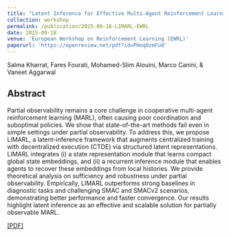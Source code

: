 ```yaml
---
title: "Latent Inference for Effective Multi-Agent Reinforcement Learning under Partial Observability"
collection: workshop
permalink: /publication/2025-09-18-LIMARL-EWRL
date: 2025-09-18
venue: 'European Workshop on Reinforcement Learning (EWRL)'
paperurl: 'https://openreview.net/pdf?id=PHoq8zmFu8'
---
```

Salma Kharrat, Fares Fourati, Mohamed-Slim Alouini,  Marco Canini, & Vaneet Aggarwal

## Abstract
Partial observability remains a core challenge in cooperative multi-agent reinforcement learning (MARL), often causing poor coordination and suboptimal policies.
We show that state-of-the-art methods fail even in simple settings under partial
observability. To address this, we propose LIMARL, a latent-inference framework that augments centralized training with decentralized execution (CTDE) via
structured latent representations. LIMARL integrates (i) a state representation
module that learns compact global state embeddings, and (ii) a recurrent inference
module that enables agents to recover these embeddings from local histories. We
provide theoretical analysis on sufficiency and robustness under partial observability. Empirically, LIMARL outperforms strong baselines in diagnostic tasks
and challenging SMAC and SMACv2 scenarios, demonstrating better performance
and faster convergence. Our results highlight latent inference as an effective and
scalable solution for partially observable MARL.

[[PDF]](https://openreview.net/pdf?id=PHoq8zmFu8)